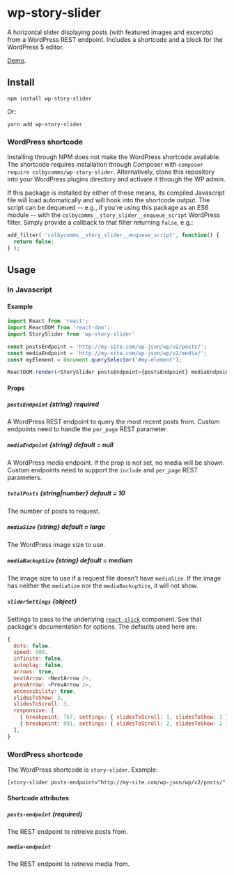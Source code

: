 # wp-story-slider

A horizontal slider displaying posts (with featured images and excerpts) from a WordPress REST endpoint. Includes a shortcode and a block for the WordPress 5 editor.

[Demo](https://colbycommunications.github.io/wp-story-slider/demo/).

## Install

```
npm install wp-story-slider
```

Or:

```
yarn add wp-story-slider
```

### WordPress shortcode

Installing through NPM does not make the WordPress shortcode available. The shortcode requires installation through Composer with `composer require colbycomms/wp-story-slider`. Alternatively, clone this repository into your WordPress plugins directory and activate it through the WP admin.

If this package is installed by either of these means, its compiled Javascript file will load automatically and will hook into the shortcode output. The script can be dequeued -- e.g., if you're using this package as an ES6 module -- with the `colbycomms__story_slider__enqueue_script` WordPress filter. Simply provide a callback to that filter returning `false`, e.g.:

```PHP
add_filter( 'colbycomms__story_slider__enqueue_script', function() {
  return false;
} );
```

## Usage

### In Javascript

#### Example

```Javascript
import React from 'react';
import ReactDOM from 'react-dom';
import StorySlider from 'wp-story-slider'

const postsEndpoint = 'http://my-site.com/wp-json/wp/v2/posts/';
const mediaEndpoint = 'http://my-site.com/wp-json/wp/v2/media/';
const myElement = document.querySelector('#my-element');

ReactDOM.render(<StorySlider postsEndpoint={postsEndpoint} mediaEndpoint={mediaEndpoint} />, myElement);
```

#### Props

##### `postsEndpoint` {string} **required**

A WordPress REST endpoint to query the most recent posts from. Custom endpoints need to handle the `per_page` REST parameter.

##### `mediaEndpoint` {string} **default = null**

A WordPress media endpoint. If the prop is not set, no media will be shown. Custom endpoints need to support the `include` and `per_page` REST parameters.

##### `totalPosts` {string|number} **default = 10**

The number of posts to request.

##### `mediaSize` {string} **default = large**

The WordPress image size to use.

##### `mediaBackupSize` {string} **default = medium**

The image size to use if a request file doesn't have `mediaSize`. If the image has neither the `mediaSize` nor the `mediaBackupSize`, it will not show.

##### `sliderSettings` {object}

Settings to pass to the underlying [`react-slick`](https://github.com/akiran/react-slick) component. See that package's documentation for options. The defaults used here are:

```Javascript
{
  dots: false,
  speed: 500,
  infinite: false,
  autoplay: false,
  arrows: true,
  nextArrow: <NextArrow />,
  prevArrow: <PrevArrow />,
  accessibility: true,
  slidesToShow: 3,
  slidesToScroll: 3,
  responsive: [
    { breakpoint: 767, settings: { slidesToScroll: 1, slidesToShow: 1 } },
    { breakpoint: 991, settings: { slidesToScroll: 2, slidesToShow: 2 } },
  ],
}
```

### WordPress shortcode

The WordPress shortcode is `story-slider`. Example:

```HTML
[story-slider posts-endpoint="http://my-site.com/wp-json/wp/v2/posts/" media-endpoint="http://my-site.com/wp-json/wp/v2/media/"]
```

#### Shortcode attributes

##### `posts-endpoint` (required)

The REST endpoint to retreive posts from.

##### `media-endpoint`

The REST endpoint to retreive media from.
